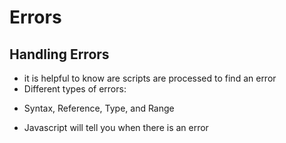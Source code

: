 # Errors

## Handling Errors
- it is helpful to know are scripts are processed to find an error
- Different types of errors:
 * Syntax, Reference, Type, and Range
- Javascript will tell you when there is an error
